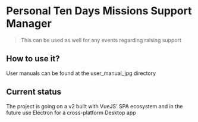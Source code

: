 # Personal Ten Days Missions Support Manager
> This can be used as well for any events regarding raising support

## How to use it?
User manuals can be found at the user_manual_jpg directory

## Current status
The project is going on a v2 built with VueJS' SPA ecosystem and in the future use
Electron for a cross-platform Desktop app
